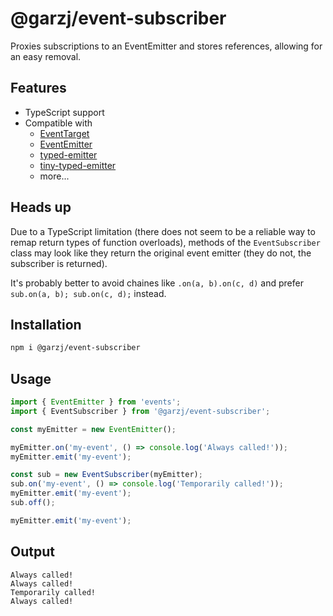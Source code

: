 # @garzj/event-subscriber

Proxies subscriptions to an EventEmitter and stores references, allowing for an easy removal.

## Features

- TypeScript support
- Compatible with
  - [EventTarget](https://developer.mozilla.org/en-US/docs/Web/API/EventTarget)
  - [EventEmitter](https://nodejs.org/en/learn/asynchronous-work/the-nodejs-event-emitter)
  - [typed-emitter](https://github.com/binier/tiny-typed-emitter)
  - [tiny-typed-emitter](https://github.com/binier/tiny-typed-emitter)
  - more...

## Heads up

Due to a TypeScript limitation (there does not seem to be a reliable way to remap return types of function overloads), methods of the `EventSubscriber` class may look like they return the original event emitter (they do not, the subscriber is returned).

It's probably better to avoid chaines like `.on(a, b).on(c, d)` and prefer `sub.on(a, b); sub.on(c, d);` instead.

## Installation

```bash
npm i @garzj/event-subscriber
```

## Usage

```ts
import { EventEmitter } from 'events';
import { EventSubscriber } from '@garzj/event-subscriber';

const myEmitter = new EventEmitter();

myEmitter.on('my-event', () => console.log('Always called!'));
myEmitter.emit('my-event');

const sub = new EventSubscriber(myEmitter);
sub.on('my-event', () => console.log('Temporarily called!'));
myEmitter.emit('my-event');
sub.off();

myEmitter.emit('my-event');
```

## Output

```
Always called!
Always called!
Temporarily called!
Always called!
```
